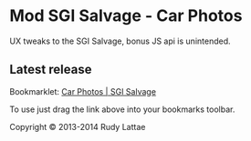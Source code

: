 # Mod SGI Salvage - Car Photos

UX tweaks to the SGI Salvage, bonus JS api is unintended.

## Latest release

Bookmarklet: <a href="javascript:var%20carPhotos%3Dfunction()%7B%22use%20strict%22%3Bfunction%20t(t)%7Bvar%20n%3Dthis%3Bn.init%3Dfunction()%7Bt.attr(%22data-mod-ready%22)%7C%7C(t.find(%22thead%20tr%22).prepend('%3Cth%20class%3D%22header%22%3E%26nbsp%3B%3C%2Fth%3E')%2Ct.find(%22tbody%20tr%22).each(function(t%2Cn)%7Be(n).prepend('%3Ctd%20class%3D%22js-mods%22%3E%3C%2Ftd%3E')%7D)%2Ct.attr(%22data-mod-ready%22%2C!0))%7D%2Cn.install%3Dfunction(i)%7Bt.find(%22tbody%20tr%22).each(function(t%2Ce)%7Bi.install(e%2Cn)%7D)%7D%2Cn.findStockNumberColumn%3Dfunction()%7Bvar%20n%3D0%3Breturn%20t.find(%22thead%20tr%20th%22).each(function(t%2Ci)%7Breturn%22Stock%20Number%22%3D%3Di.innerText%3F(n%3Dt%2C!1)%3Avoid%200%7D)%2Cn%7D%7Dfunction%20n()%7Bvar%20t%2Cn%3Dthis%2Ci%3D%22%2Fimages%2Fsalvage_images%2F%7BstockNumber%7D%2Fmain%2F1.jpg%22%2Cr%3D'%3Cdiv%20class%3D%22mod--thumbnail%22%20target%3D%22_blank%22%3E%20%20%20%20%20%20%20%20%20%20%20%20%20%20%20%20%20%20%20%20%20%3Cimg%20alt%3D%22loading...%22%20src%3D%22%7Bsrc%7D%22%20width%3D%22245%22%2F%3E%20%20%20%20%20%20%20%20%20%20%20%20%20%20%20%20%20%3C%2Fdiv%3E'%3Bn.install%3Dfunction(n%2Cd)%7Bif(!(e(%22.js-mods%20.mod--thumbnail%22%2Cn).length%3E0))%7B%22undefined%22%3D%3Dtypeof%20t%26%26(t%3Dd.findStockNumberColumn())%3Bvar%20o%3De(%22td%3Aeq(%22%2Bt%2B%22)%22%2Cn).text()%2Cs%3Da(i%2C%7BstockNumber%3Ao%7D)%2Cu%3Da(r%2C%7Bsrc%3As%7D)%3Be(%22.js-mods%22%2Cn).append(u)%7D%7D%2Cn.uninstall%3Dfunction()%7Bthrow%20new%20Error(%22Not%20implemented%22)%7D%7Dfunction%20i()%7Bif(!r)%7Bvar%20i%3De(%22%23bid_items%22).length%3E0%3Fe(%22%23bid_items%22)%3Ae(%22%23bid_results%22)%2Ca%3Dnew%20t(i)%2Cd%3Dnew%20n%3Ba.init()%2Ca.install(d)%2Cr%3D!0%7D%7Dvar%20e%3DjQuery%2Cr%3D!1%2Ca%3Dfunction(t%2Cn)%7Breturn%20t.replace(%2F%7B%20*(%5B%5E%7D%20%5D%2B)%20*%7D%2Fg%2Cfunction(t%2Ci)%7Breturn%20t%3Dn%2Ci.replace(%2F%5B%5E.%5D%2B%2Fg%2Cfunction(n)%7Bt%3Dt%5Bn%5D%7D)%2Ct%7D)%7D%3Breturn%20i()%2C%7BItemsTableModManager%3At%2CItemThumbnailMod%3An%2Cinit%3Ai%7D%7D()%3B">Car Photos | SGI Salvage</a>

To use just drag the link above into your bookmarks toolbar.

Copyright &copy; 2013-2014 Rudy Lattae

